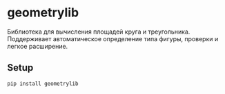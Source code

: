 # geometrylib

Библиотека для вычисления площадей круга и треугольника. Поддерживает автоматическое определение типа фигуры, проверки и легкое расширение.

## Setup

```bash
pip install geometrylib